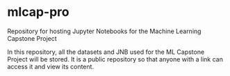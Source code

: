 # mlcap-pro
Repository for hosting Jupyter Notebooks for the Machine Learning Capstone Project

In this repository, all the datasets and JNB used for the ML Capstone Project will be stored. It is a public repository so that anyone with a link can access it and view its content.
